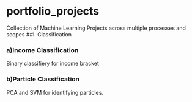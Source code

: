# portfolio_projects
Collection of Machine Learning Projects across multiple processes and scopes
##I. Classification
 ### a)Income Classification
  Binary classifiery for income bracket
 ### b)Particle Classification
  PCA and SVM for identifying particles.
